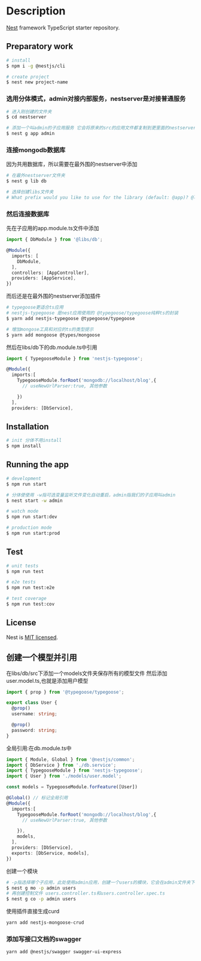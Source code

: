 
# Description

[Nest](https://github.com/nestjs/nest) framework TypeScript starter repository.

## Preparatory work

```bash
# install
$ npm i -g @nestjs/cli

# create project
$ nest new project-name
```

### 选用分体模式，admin对接内部服务，nestserver是对接普通服务

```bash
# 进入刚创建的文件夹
$ cd nestserver

# 添加一个叫admin的子应用服务 它会将原来的src的应用文件都复制到更里面的nestserver中同理再新建一个admin的文件夹来存放新的子应用，旧的应用也可以继续使用
$ nest g app admin
```

### 连接mongodb数据库

因为共用数据库，所以需要在最外围的nestserver中添加

```bash
# 在最外nestserver文件夹
$ nest g lib db

# 选择创建libs文件夹
# What prefix would you like to use for the library (default: @app)? @libs
```

### 然后连接数据库

先在子应用的app.module.ts文件中添加

```ts
import { DbModule } from '@libs/db';

@Module({
  imports: [
    DbModule,
  ],
  controllers: [AppController],
  providers: [AppService],
})
```

而后还是在最外围的nestserver添加插件

```bash
# typegoose更适合ts应用
# nestjs-typegoose 是nest应用使用的 @typegoose/typegoose纯粹ts的封装
$ yarn add nestjs-typegoose @typegoose/typegoose

# 增加mongose工具和对应的ts的类型提示
$ yarn add mongoose @types/mongoose
```

然后在libs/db下的db.module.ts中引用

```ts
import { TypegooseModule } from 'nestjs-typegoose';

@Module({
  imports:[
    TypegooseModule.forRoot('mongodb://localhost/blog',{
      // useNewUrlParser:true, 其他参数

    })
  ],
  providers: [DbService],
```

## Installation

```bash
# init 分体不用install
$ npm install
```

## Running the app

```bash
# development
$ npm run start

# 分体使使用 -w指可选变量监听文件变化自动重启，admin指我们的子应用叫admin
$ nest start -w admin

# watch mode
$ npm run start:dev

# production mode
$ npm run start:prod
```

## Test

```bash
# unit tests
$ npm run test

# e2e tests
$ npm run test:e2e

# test coverage
$ npm run test:cov
```

## License

  Nest is [MIT licensed](LICENSE).

## 创建一个模型并引用

在libs/db/src下添加一个models文件夹保存所有的模型文件
然后添加user.model.ts,也就是添加用户模型

```ts
import { prop } from '@typegoose/typegoose';

export class User {
  @prop()
  username: string;

  @prop()
  password: string;
}

```

全局引用:在db.module.ts中

```ts
import { Module, Global } from '@nestjs/common';
import { DbService } from './db.service';
import { TypegooseModule } from 'nestjs-typegoose';
import { User } from './models/user.model';

const models = TypegooseModule.forFeature([User])

@Global() // 标记全局引用
@Module({
  imports:[
    TypegooseModule.forRoot('mongodb://localhost/blog',{
      // useNewUrlParser:true, 其他参数

    }),
    models,
  ],
  providers: [DbService],
  exports: [DbService, models],
})
```

创建一个模块

```bash
# -p指选择哪个子应用，此处使用admin应用，创建一个users的模块，它会在admin文件夹下的src下创建一个users文件夹，先添加连接模型文件,添加users.module.ts文件
$ nest g mo -p admin users
# 再创建控制文件 users.controller.ts和users.controller.spec.ts
$ nest g co -p admin users
```

使用插件直接生成curd

```bash
yarn add nestjs-mongoose-crud
```

### 添加写接口文档的swagger

```bash
yarn add @nestjs/swagger swagger-ui-express
```
